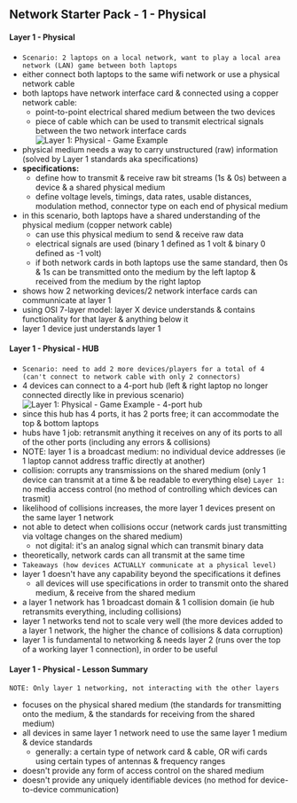 ## Network Starter Pack - 1 - Physical ##

#### Layer 1 - Physical ####
* `Scenario: 2 laptops on a local network, want to play a local area network (LAN) game between both laptops`
* either connect both laptops to the same wifi network or use a physical network cable
* both laptops have network interface card & connected using a copper network cable:
  * point-to-point electrical shared medium between the two devices
  * piece of cable which can be used to transmit electrical signals between the two network interface cards
![Layer 1: Physical - Game Example](https://i.postimg.cc/vHDd51yn/image5.png)
* physical medium needs a way to carry unstructured (raw) information (solved by Layer 1 standards aka specifications)
* **specifications:**
  * define how to transmit & receive raw bit streams (1s & 0s) between a device & a shared physical medium
  * define voltage levels, timings, data rates, usable distances, modulation method, connector type on each end of physical medium
* in this scenario, both laptops have a shared understanding of the physical medium (copper network cable)
  * can use this physical medium to send & receive raw data
  * electrical signals are used (binary 1 defined as 1 volt & binary 0 defined as -1 volt)
  * if both network cards in both laptops use the same standard, then 0s & 1s can be transmitted onto the medium by the left laptop & received from the medium by the right laptop
* shows how 2 networking devices/2 network interface cards can communnicate at layer 1
* using OSI 7-layer model: layer X device understands & contains functionality for that layer & anything below it 
* layer 1 device just understands layer 1
#### Layer 1 - Physical - HUB ####
* `Scenario: need to add 2 more devices/players for a total of 4 (can't connect to network cable with only 2 connectors)`
* 4 devices can connect to a 4-port hub (left & right laptop no longer connected directly like in previous scenario)  
![Layer 1: Physical - Game Example - 4-port hub](https://i.postimg.cc/W1t02Kfp/image7.png)
* since this hub has 4 ports, it has 2 ports free; it can accommodate the top & bottom laptops  
* hubs have 1 job: retransmit anything it receives on any of its ports to all of the other ports (including any errors & collisions)
* NOTE: layer 1 is a broadcast medium: no individual device addresses (ie 1 laptop cannot address traffic directly at another)
* collision: corrupts any transmissions on the shared medium (only 1 device can transmit at a time & be readable to everything else)
`Layer 1:` no media access control (no method of controlling which devices can trasmit)
* likelihood of collisions increases, the more layer 1 devices present on the same layer 1 network
* not able to detect when collisions occur (network cards just transmitting via voltage changes on the shared medium)
  * not digital: it's an analog signal which can transmit binary data
* theoretically, network cards can all transmit at the same time
* `Takeaways (how devices ACTUALLY communicate at a physical level)`
* layer 1 doesn't have any capability beyond the specifications it defines 
  * all devices will use specifications in order to transmit onto the shared medium, & receive from the shared medium
* a layer 1 network has 1 broadcast domain & 1 collision domain (ie hub retransmits everything, including collisions)
* layer 1 networks tend not to scale very well (the more devices added to a layer 1 network, the higher the chance of collisions & data corruption)
* layer 1 is fundamental to networking & needs layer 2 (runs over the top of a working layer 1 connection), in order to be useful  
#### Layer 1 - Physical - Lesson Summary ####  
`NOTE: Only layer 1 networking, not interacting with the other layers`
* focuses on the physical shared medium (the standards for transmitting onto the medium, & the standards for receiving from the shared medium)
* all devices in same layer 1 network need to use the same layer 1 medium & device standards
  * generally: a certain type of network card & cable, OR wifi cards using certain types of antennas & frequency ranges
* doesn't provide any form of access control on the shared medium
* doesn't provide any uniquely identifiable devices (no method for device-to-device communication)
    

